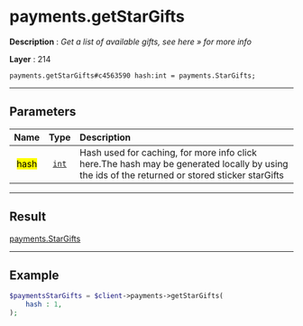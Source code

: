 # payments.getStarGifts

**Description** : *Get a list of available gifts, see here &raquo; for more info*

**Layer** : 214

```tl
payments.getStarGifts#c4563590 hash:int = payments.StarGifts;
```

---

## Parameters

| Name | Type | Description |
| :---: | :---: | :--- |
| <mark>hash</mark> | [`int`](type/int) | Hash used for caching, for more info click here.The hash may be generated locally by using the ids of the returned or stored sticker starGifts |

---

## Result

[payments.StarGifts](type/payments.StarGifts)

---

## Example

```php
$paymentsStarGifts = $client->payments->getStarGifts(
	hash : 1,
);
```